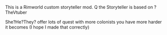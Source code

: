 This is a Rimworld custom storyteller mod.
Q the Storyteller is based on ?TheVtuber

She?He?They? offer lots of quest with more colonists you have more harder it becomes (I hope I made that correctly)
